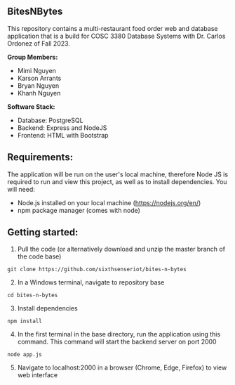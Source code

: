 ## BitesNBytes
 This repository contains a multi-restaurant food order web and database application that is a build for 
 COSC 3380 Database Systems with Dr. Carlos Ordonez of Fall 2023.

 **Group Members:**
 * Mimi Nguyen
 * Karson Arrants
 * Bryan Nguyen
 * Khanh Nguyen

**Software Stack:**
* Database: PostgreSQL
* Backend: Express and NodeJS
* Frontend: HTML with Bootstrap

## Requirements:
The application will be run on the user's local machine, therefore Node JS is required to run and 
view this project, as well as to install dependencies. You will need:
* Node.js installed on your local machine (https://nodejs.org/en/)
* npm package manager (comes with node)

## Getting started:
1. Pull the code (or alternatively download and unzip the master branch of the code base)
```
git clone https://github.com/sixthsenseriot/bites-n-bytes
```
2. In a Windows terminal, navigate to repository base
```
cd bites-n-bytes
```
3. Install dependencies
```
npm install
```
4. In the first terminal in the base directory, run the application using this command. This command will start the backend server on port 2000
```
node app.js
```
5. Navigate to localhost:2000 in a browser (Chrome, Edge, Firefox) to view web interface
